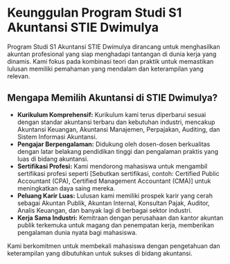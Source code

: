 # Keunggulan Program Studi S1 Akuntansi STIE Dwimulya

Program Studi S1 Akuntansi STIE Dwimulya dirancang untuk menghasilkan akuntan profesional yang siap menghadapi tantangan di dunia kerja yang dinamis. Kami fokus pada kombinasi teori dan praktik untuk memastikan lulusan memiliki pemahaman yang mendalam dan keterampilan yang relevan.

## Mengapa Memilih Akuntansi di STIE Dwimulya?

*   **Kurikulum Komprehensif:** Kurikulum kami terus diperbarui sesuai dengan standar akuntansi terbaru dan kebutuhan industri, mencakup Akuntansi Keuangan, Akuntansi Manajemen, Perpajakan, Auditing, dan Sistem Informasi Akuntansi.
*   **Pengajar Berpengalaman:** Didukung oleh dosen-dosen berkualitas dengan latar belakang pendidikan tinggi dan pengalaman praktis yang luas di bidang akuntansi.
*   **Sertifikasi Profesi:** Kami mendorong mahasiswa untuk mengambil sertifikasi profesi seperti [Sebutkan sertifikasi, contoh: Certified Public Accountant (CPA), Certified Management Accountant (CMA)] untuk meningkatkan daya saing mereka.
*   **Peluang Karir Luas:** Lulusan kami memiliki prospek karir yang cerah sebagai Akuntan Publik, Akuntan Internal, Konsultan Pajak, Auditor, Analis Keuangan, dan banyak lagi di berbagai sektor industri.
*   **Kerja Sama Industri:** Kemitraan dengan perusahaan dan kantor akuntan publik terkemuka untuk magang dan penempatan kerja, memberikan pengalaman dunia nyata bagi mahasiswa.

Kami berkomitmen untuk membekali mahasiswa dengan pengetahuan dan keterampilan yang dibutuhkan untuk sukses di bidang akuntansi.
